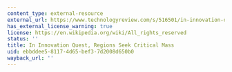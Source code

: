```yaml
---
content_type: external-resource
external_url: https://www.technologyreview.com/s/516501/in-innovation-quest-regions-seek-critical-mass/
has_external_license_warning: true
license: https://en.wikipedia.org/wiki/All_rights_reserved
status: ''
title: In Innovation Quest, Regions Seek Critical Mass
uid: ebbddee5-8117-4d65-bef3-7d2008d650b0
wayback_url: ''
---
```

